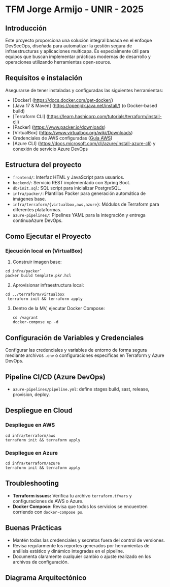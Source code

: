 # TFM Jorge Armijo - UNIR - 2025

## Introducción
Este proyecto proporciona una solución integral basada en el enfoque DevSecOps, diseñada para automatizar la gestión segura de infraestructuras y aplicaciones multicapa. Es especialmente útil para equipos que buscan implementar prácticas modernas de desarrollo y operaciones utilizando herramientas open-source.

## Requisitos e instalación
Asegurarse de tener instaladas y configuradas las siguientes herramientas:
- [Docker] (https://docs.docker.com/get-docker/)
- [Java 17 & Maven] (https://openjdk.java.net/install/) (o Docker-based build)
- [Terraform CLI] (https://learn.hashicorp.com/tutorials/terraform/install-cli)
- [Packer] (https://www.packer.io/downloads)
- [VirtualBox] (https://www.virtualbox.org/wiki/Downloads)
- Credenciales de AWS configuradas ([Guía AWS](https://docs.aws.amazon.com/cli/latest/userguide/cli-configure-files.html))
- [Azure CLI] (https://docs.microsoft.com/cli/azure/install-azure-cli) y conexión de servicio Azure DevOps

## Estructura del proyecto
- `frontend/`: Interfaz HTML y JavaScript para usuarios.
- `backend/`: Servicio REST implementado con Spring Boot.
- `db/init.sql`: SQL script para inicializar PostgreSQL.
- `infra/packer/`: Plantillas Packer para generación automática de imágenes base.
- `infra/terraform/{virtualbox,aws,azure}`: Módulos de Terraform para diferentes plataformas.
- `azure-pipelines/`: Pipelines YAML para la integración y entrega continuaAzure DevOps.

## Como Ejecutar el Proyecto 
### Ejecución local en (VirtualBox)
1. Construir imagen base:
```
cd infra/packer`
packer build template.pkr.hcl
```
2. Aprovisionar infraestructura local:

```
cd ../terraform/virtualbox
 terraform init && terraform apply
```
3. Dentro de la MV, ejecutar Docker Compose:
   ```
   cd /vagrant
   docker-compose up -d
   ```

## Configuración de Variables y Credenciales
Configurar las credenciales y variables de entorno de forma segura mediante archivos `.env` o configuraciones específicas en Terraform y Azure DevOps.
   
## Pipeline CI/CD (Azure DevOps)
- `azure-pipelines/pipeline.yml`: define stages build, sast, release, provision, deploy.

## Despliegue en Cloud
### Despliegue en AWS
```
cd infra/terraform/aws
terraform init && terraform apply
```

### Despliegue en Azure
```
cd infra/terraform/azure
terraform init && terraform apply
```
## Troubleshooting
- **Terraform issues:** Verifica tu archivo `terraform.tfvars` y configuraciones de AWS o Azure.
- **Docker Compose:** Revisa que todos los servicios se encuentren corriendo con `docker-compose ps`.

## Buenas Prácticas
- Mantén todas las credenciales y secretos fuera del control de versiones.
- Revisa regularmente los reportes generados por herramientas de análisis estático y dinámico integradas en el pipeline.
- Documenta claramente cualquier cambio o ajuste realizado en los archivos de configuración.

## Diagrama Arquitectónico
